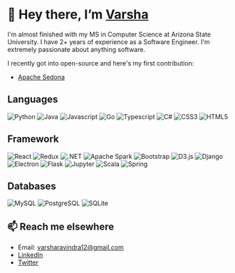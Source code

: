 # 👋 Hey there, I’m [Varsha](https://www.linkedin.com/in/varsha-ravindra-b5a39511a/)
I'm almost finished with my MS in Computer Science at Arizona State University. I have 2+ years of experience as a Software Engineer. I'm extremely passionate about anything software.

I recently got into open-source and here's my first contribution:
- [Apache Sedona](https://github.com/apache/incubator-sedona/pull/717)

## Languages
![Python](https://img.shields.io/badge/Python-FFD43B?style=for-the-badge&logo=python&logoColor=blue "Python")
![Java](https://img.shields.io/badge/OpenJDK-ED8B00?style=for-the-badge&logo=openjdk&logoColor=white "Java")
![Javascript](https://img.shields.io/badge/JavaScript-323330?style=for-the-badge&logo=javascript&logoColor=F7DF1E "Javascript")
![Go](https://img.shields.io/badge/Go-00ADD8?style=for-the-badge&logo=go&logoColor=white "Go")
![Typescript](https://img.shields.io/badge/TypeScript-007ACC?style=for-the-badge&logo=typescript&logoColor=white "Typescript")
![C#](https://img.shields.io/badge/C%23-239120?style=for-the-badge&logo=c-sharp&logoColor=white "C#")
![CSS3](https://img.shields.io/badge/CSS3-1572B6?style=for-the-badge&logo=css3&logoColor=white "CSS3")
![HTML5](https://img.shields.io/badge/HTML5-E34F26?style=for-the-badge&logo=html5&logoColor=white "HTML5")

## Framework
![React](https://img.shields.io/badge/React-20232A?style=for-the-badge&logo=react&logoColor=61DAFB "React")
![Redux](https://img.shields.io/badge/Redux-593D88?style=for-the-badge&logo=redux&logoColor=white "Redux")
![.NET](https://img.shields.io/badge/.NET-512BD4?style=for-the-badge&logo=dotnet&logoColor=white ".NET")
![Apache Spark](https://img.shields.io/badge/Apache_Spark-FFFFFF?style=for-the-badge&logo=apachespark&logoColor=#E35A16 "Apache Spark")
![Bootstrap](https://img.shields.io/badge/Bootstrap-563D7C?style=for-the-badge&logo=bootstrap&logoColor=white "Bootstrap")
![D3.js](https://img.shields.io/badge/d3.js-F9A03C?style=for-the-badge&logo=d3.js&logoColor=white "D3.js")
![Django](https://img.shields.io/badge/Django-092E20?style=for-the-badge&logo=django&logoColor=green "Django")
![Electron](https://img.shields.io/badge/Electron-2B2E3A?style=for-the-badge&logo=electron&logoColor=9FEAF9 "Electron")
![Flask](https://img.shields.io/badge/Flask-000000?style=for-the-badge&logo=flask&logoColor=white "Flask")
![Jupyter](https://img.shields.io/badge/Jupyter-F37626.svg?&style=for-the-badge&logo=Jupyter&logoColor=white "Jupyter")
![Scala](https://img.shields.io/badge/Scala-DC322F?style=for-the-badge&logo=scala&logoColor=white "Scala")
![Spring](https://img.shields.io/badge/Spring-6DB33F?style=for-the-badge&logo=spring&logoColor=white "Spring")

## Databases
![MySQL](https://img.shields.io/badge/MySQL-005C84?style=for-the-badge&logo=mysql&logoColor=white "MySQL")
![PostgreSQL](https://img.shields.io/badge/PostgreSQL-316192?style=for-the-badge&logo=postgresql&logoColor=white "PostgreSQL")
![SQLite](https://img.shields.io/badge/SQLite-07405E?style=for-the-badge&logo=sqlite&logoColor=white "SQLite")


## 📫  Reach me elsewhere
- Email: varsharavindra12@gmail.com
- [LinkedIn](https://www.linkedin.com/in/varsha-ravindra-b5a39511a/)
- [Twitter](https://www.linkedin.com/in/varsha-ravindra-b5a39511a/)


<!---
- 👀 I’m interested in ...
- 🌱 I’m currently learning ...
- 💞️ I’m looking to collaborate on any interesting open-source projects
- 📫 How to reach me ...
Varsha-R/Varsha-R is a ✨ special ✨ repository because its `README.md` (this file) appears on your GitHub profile.
You can click the Preview link to take a look at your changes.
--->
